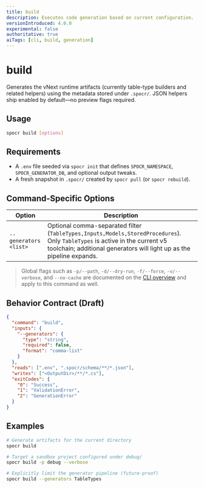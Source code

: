 ```yaml
---
title: build
description: Executes code generation based on current configuration.
versionIntroduced: 4.0.0
experimental: false
authoritative: true
aiTags: [cli, build, generation]
---
```


# build

Generates the vNext runtime artifacts (currently table-type builders and related helpers) using the metadata stored under `.spocr/`. JSON helpers ship enabled by default—no preview flags required.

## Usage

```bash
spocr build [options]
```

## Requirements

- A `.env` file seeded via `spocr init` that defines `SPOCR_NAMESPACE`, `SPOCR_GENERATOR_DB`, and optional output tweaks.
- A fresh snapshot in `.spocr/` created by `spocr pull` (or `spocr rebuild`).

## Command-Specific Options

| Option | Description |
| ------ | ----------- |
| `--generators <list>` | Optional comma-separated filter (`TableTypes,Inputs,Models,StoredProcedures`). Only `TableTypes` is active in the current v5 toolchain; additional generators will light up as the pipeline expands. |

> Global flags such as `-p/--path`, `-d/--dry-run`, `-f/--force`, `-v/--verbose`, and `--no-cache` are documented on the [CLI overview](../index.md) and apply to this command as well.

## Behavior Contract (Draft)

```json
{
  "command": "build",
  "inputs": {
    "--generators": {
      "type": "string",
      "required": false,
      "format": "comma-list"
    }
  },
  "reads": [".env", ".spocr/schema/**/*.json"],
  "writes": ["<OutputDir>/**/*.cs"],
  "exitCodes": {
    "0": "Success",
    "1": "ValidationError",
    "2": "GenerationError"
  }
}
```

## Examples

```bash
# Generate artifacts for the current directory
spocr build

# Target a sandbox project configured under debug/
spocr build -p debug --verbose

# Explicitly limit the generator pipeline (future-proof)
spocr build --generators TableTypes
```
